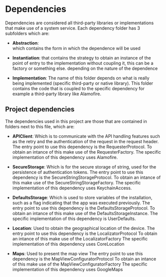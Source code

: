 #  Dependencies

Dependencies are considered all third-party libraries or implementations that make use of a system service.
Each dependency folder has 3 subfolders which are:

-  **Abstraction**:  
which contains the form in which the dependence will be used

-  **Instantiation**: 
that contains the strategy to obtain an instance of the point of entry to the implementation without coupling it, 
this can be a factory or something else. depending on the nature of the dependence

- **Implementation**: The name of this folder depends on what is really being implemented (specific third-party or native library).
This folder contains the code that is coupled to the specific dependency for example a third-party library like Alamofire.


## Project dependencies

The dependencies used in this project are those that are contained in folders next to this file, which are:

- **APIClient**: 
Which is to communicate with the API handling features such as the retry and the authentication of the request in the request header. 
The entry point to use this dependency is the RequesterProtocol.
To obtain an intance of this make use of the RequesterFactory.
The specific implementation of this dependency uses Alamofire.

- **SecureStorage**: 
Which is for the secure storage of string, used for the persistence of authentication tokens.
The entry point to use this dependency is the SecureStringStorageProtocol.
To obtain an intance of this make use of the SecureStringStorageFactory.
The specific implementation of this dependency uses KeychainAccess.


- **DefaultsStorage**:
Which is used to store variables of the installation, such as a flag indicating that the app was executed previously.
The entry point to use this dependency is the DefaultsStorageProtocol.
To obtain an intance of this make use of the DefaultsStorageInstance.
The specific implementation of this dependency is UserDefaults.

- **Location**:
Used to obtain the geographical location of the device.
The entry point to use this dependency is the LocalizatorProtocol
To obtain an intance of this make use of the LocalizatorFactory
The specific implementation of this dependency uses CoreLocation

- **Maps**:
Used to present the map view
The entry point to use this dependency is the MapViewConfiguratorProtocol
To obtain an intance of this make use of the MapViewConfiguratorFactory
The specific implementation of this dependency uses GoogleMaps
